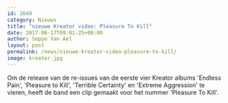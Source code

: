 ```yaml
---
id: 2649
category: Nieuws
title: "nieuwe Kreator video: Pleasure To Kill"
date: 2017-06-17T09:01:25+00:00
author: Seppe Van Ael
layout: post
permalink: /news/nieuwe-kreator-video-pleasure-to-kill/
image: kreator.jpg
---
```

Om de release van de re-issues van de eerste vier Kreator albums 'Endless Pain', 'Pleasure to Kill', 'Terrible Certainty' en 'Extreme Aggression' te vieren, heeft de band een clip gemaakt voor het nummer 'Pleasure To Kill'.
